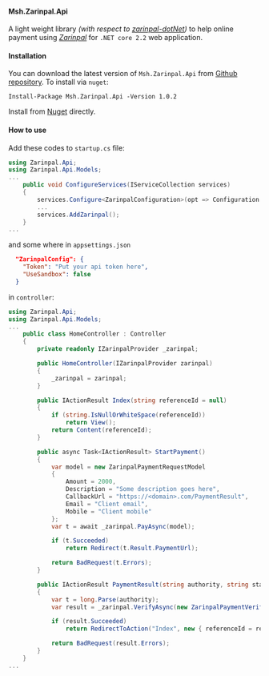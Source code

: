 #### Msh.Zarinpal.Api
A light weight library *(with respect to [zarinpal-dotNet](https://github.com/ZarinPal-Lab/zarinpal-dotNet))* to help online payment using *[Zarinpal](https://www.zarinpal.com)* for `.NET core 2.2` web application.

#### Installation
You can download the latest version of `Msh.Zarinpal.Api` from [Github repository](https://github.com/hrsh/Msh.Zarinpal.Api).
To install via `nuget`:
```
Install-Package Msh.Zarinpal.Api -Version 1.0.2
```
Install from [Nuget](https://www.nuget.org/packages/Msh.Zarinpal.Api/) directly.

#### How to use
Add these codes to `startup.cs` file:
``` C#
using Zarinpal.Api;
using Zarinpal.Api.Models;
...
    public void ConfigureServices(IServiceCollection services)
    {
        services.Configure<ZarinpalConfiguration>(opt => Configuration.GetSection("ZarinpalConfig").Bind(opt));
        ...
        services.AddZarinpal();
    }
...
```
and some where in `appsettings.json`
``` json
  "ZarinpalConfig": {
    "Token": "Put your api token here",
    "UseSandbox": false
  }
```
in `controller`:
``` C#
using Zarinpal.Api;
using Zarinpal.Api.Models;
...
    public class HomeController : Controller
    {
        private readonly IZarinpalProvider _zarinpal;

        public HomeController(IZarinpalProvider zarinpal)
        {
            _zarinpal = zarinpal;
        }

        public IActionResult Index(string referenceId = null)
        {
            if (string.IsNullOrWhiteSpace(referenceId))
                return View();
            return Content(referenceId);
        }

        public async Task<IActionResult> StartPayment()
        {
            var model = new ZarinpalPaymentRequestModel
            {
                Amount = 2000,
                Description = "Some description goes here",
                CallbackUrl = "https://<domain>.com/PaymentResult",
                Email = "Client email", 
                Mobile = "Client mobile"
            };
            var t = await _zarinpal.PayAsync(model);

            if (t.Succeeded)
                return Redirect(t.Result.PaymentUrl);

            return BadRequest(t.Errors);
        }

        public IActionResult PaymentResult(string authority, string status)
        {
            var t = long.Parse(authority);
            var result = _zarinpal.VerifyAsync(new ZarinpalPaymentVerificationModel(2000, authority));

            if (result.Succeeded)
                return RedirectToAction("Index", new { referenceId = result.Result.ReferenceId });

            return BadRequest(result.Errors);
        }
    }
...
```
